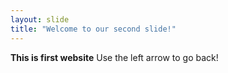 ```yaml
---
layout: slide
title: "Welcome to our second slide!"
---
```

**This is first website**
Use the left arrow to go back!
